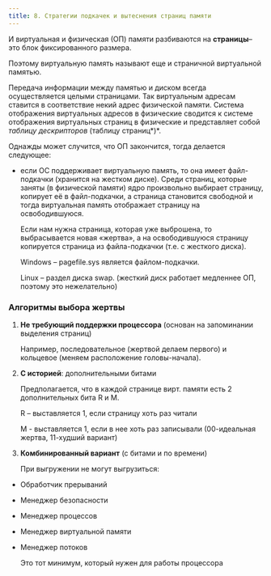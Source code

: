 ```yaml
---
title: 8. Стратегии подкачек и вытеснения страниц памяти
---
```


И виртуальная и физическая (ОП) памяти разбиваются на **страницы**– это блок фиксированного размера.

Поэтому виртуальную память называют еще и страничной виртуальной памятью.

Передача информации между памятью и диском всегда осуществляется целыми страницами. Так виртуальным адресам ставится в соответствие некий адрес физической памяти. Система отображения виртуальных адресов в физические сводится к  системе отображения виртуальных страниц в физические и представляет собой *таблицу дескрипторов* (таблицу страниц*)*.

Однажды может случится, что ОП закончится, тогда делается следующее:

- если ОС поддерживает виртуальную память, то она имеет файл-подкачки (хранится на жестком диске). Среди страниц, которые заняты (в физической памяти) ядро произвольно выбирает страницу, копирует её в файл-подкачки, а страница становится свободной и тогда виртуальная память отображает страницу на освободившуюся. 

  Если нам нужна страница, которая уже выброшена, то выбрасывается новая «жертва», а на освободившуюся страницу копируется страница из файла-подкачки (т.е. с жесткого диска).

  Windows – pagefile.sys является файлом-подкачки.

  Linux – раздел диска swap. (жесткий диск работает медленнее ОП, поэтому это нежелательно)

### Алгоритмы выбора жертвы

1. **Не требующий поддержки процессора** (основан на запоминании выделения страниц)

   Например, последовательное (жертвой делаем первого) и кольцевое (меняем расположение головы-начала).

2. **С историей**: дополнительными битами

   Предполагается, что в каждой странице вирт. памяти есть 2 дополнительных бита R и M.

   R – выставляется 1, если страницу хоть раз читали

   M - выставляется 1, если в нее хоть раз записывали (00-идеальная жертва, 11-худший вариант)

3. **Комбинированный вариант** (с битами и по времени)

   При выгружении не могут выгрузиться:

- Обработчик прерываний

- Менеджер безопасности

- Менеджер процессов

- Менеджер виртуальной памяти

- Менеджер потоков

  Это тот минимум, который нужен для работы процессора